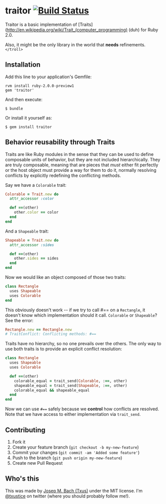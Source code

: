 # traitor [![Build Status](https://secure.travis-ci.org/txus/traitor.png)](http://travis-ci.org/txus/traitor)

Traitor is a basic implementation of
[Traits](http://en.wikipedia.org/wiki/Trait_(computer_programming) (duh) for Ruby 2.0.

Also, it might be the only library in the world that **needs** refinements. `</troll>`

## Installation

Add this line to your application's Gemfile:

    rvm install ruby-2.0.0-preview1
    gem 'traitor'

And then execute:

    $ bundle

Or install it yourself as:

    $ gem install traitor

## Behavior reusability through Traits

Traits are like Ruby modules in the sense that they can be used to define
composable units of behavior, but they are not included hierarchically. They
are truly composable, meaning that are pieces that *must* either fit
perfectly or the host object must provide a way for them to do it, normally
resolving conflicts by explicitly redefining the conflicting methods.

Say we have a `Colorable` trait:

```ruby
Colorable = Trait.new do
  attr_accessor :color

  def ==(other)
    other.color == color
  end
end
```

And a `Shapeable` trait:

```ruby
Shapeable = Trait.new do
  attr_accessor :sides

  def ==(other)
    other.sides == sides
  end
end
```

Now we would like an object composed of those two traits:

```ruby
class Rectangle
  uses Shapeable
  uses Colorable
end
```

This obviously doesn't work -- if we try to call #== on a `Rectangle`, it
doesn't know which implementation should it call. `Colorable` or `Shapeable`?
See the error:

```ruby
Rectangle.new == Rectangle.new
# TraitConflict: Conflicting methods: #==
```

Traits have no hierarchy, so no one prevails over the others. The only way to
use both traits is to provide an explicit conflict resolution:

```ruby
class Rectangle
  uses Shapeable
  uses Colorable

  def ==(other)
    colorable_equal = trait_send(Colorable, :==, other)
    shapeable_equal = trait_send(Shapeable, :==, other)
    colorable_equal && shapeable_equal
  end
end
```

Now we can use `#==` safely because we **control** how conflicts are resolved.
Note that we have access to either implementation via `trait_send`.

## Contributing

1. Fork it
2. Create your feature branch (`git checkout -b my-new-feature`)
3. Commit your changes (`git commit -am 'Added some feature'`)
4. Push to the branch (`git push origin my-new-feature`)
5. Create new Pull Request

## Who's this

This was made by [Josep M. Bach (Txus)](http://txustice.me) under the MIT
license. I'm [@txustice](http://twitter.com/txustice) on twitter (where you
should probably follow me!).
